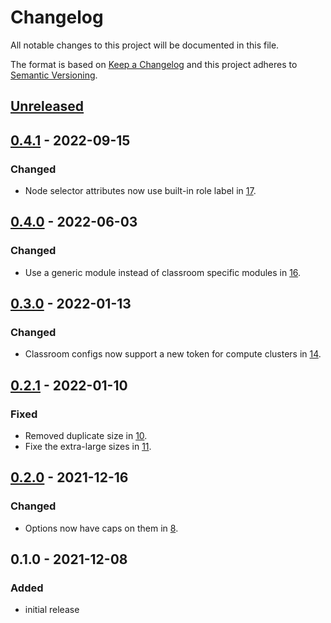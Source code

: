 # Changelog
All notable changes to this project will be documented in this file.

The format is based on [Keep a Changelog](http://keepachangelog.com/en/1.0.0/)
and this project adheres to [Semantic Versioning](http://semver.org/spec/v2.0.0.html).

## [Unreleased]

## [0.4.1] - 2022-09-15

### Changed

- Node selector attributes now use built-in role label in [17](https://github.com/OSC/bc_classroom_rstudio/pull/17).

## [0.4.0] - 2022-06-03

### Changed

- Use a generic module instead of classroom specific modules in [16](https://github.com/OSC/bc_classroom_rstudio/pull/16).

## [0.3.0] - 2022-01-13

### Changed

- Classroom configs now support a new token for compute clusters in [14](https://github.com/OSC/bc_classroom_rstudio/pull/14).

## [0.2.1] - 2022-01-10

### Fixed

- Removed duplicate size in [10](https://github.com/OSC/bc_classroom_rstudio/pull/10).
- Fixe the extra-large sizes in [11](https://github.com/OSC/bc_classroom_rstudio/pull/11).


## [0.2.0] - 2021-12-16

### Changed

- Options now have caps on them in [8](https://github.com/OSC/bc_classroom_rstudio/pull/8).

## 0.1.0 - 2021-12-08

### Added
- initial release

[Unreleased]: https://github.com/OSC/bc_classroom_rstudio/compare/v0.4.1...HEAD
[0.4.1]: https://github.com/OSC/bc_classroom_rstudio/compare/v0.4.0...v0.4.1
[0.4.0]: https://github.com/OSC/bc_classroom_rstudio/compare/v0.3.0...v0.4.0
[0.3.0]: https://github.com/OSC/bc_classroom_rstudio/compare/v0.2.1...v0.3.0
[0.2.1]: https://github.com/OSC/bc_classroom_rstudio/compare/v0.2.0...v0.2.1
[0.2.0]: https://github.com/OSC/bc_classroom_rstudio/compare/v0.1.0...v0.2.0
